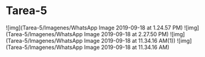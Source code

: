 # Tarea-5

 ![img](Tarea-5/Imagenes/WhatsApp Image 2019-09-18 at 1.24.57 PM)
 ![img](Tarea-5/Imagenes/WhatsApp Image 2019-09-18 at 2.27.50 PM)
 ![img](Tarea-5/Imagenes/WhatsApp Image 2019-09-18 at 11.34.16 AM(1))
 ![img](Tarea-5/Imagenes/WhatsApp Image 2019-09-18 at 11.34.16 AM)
